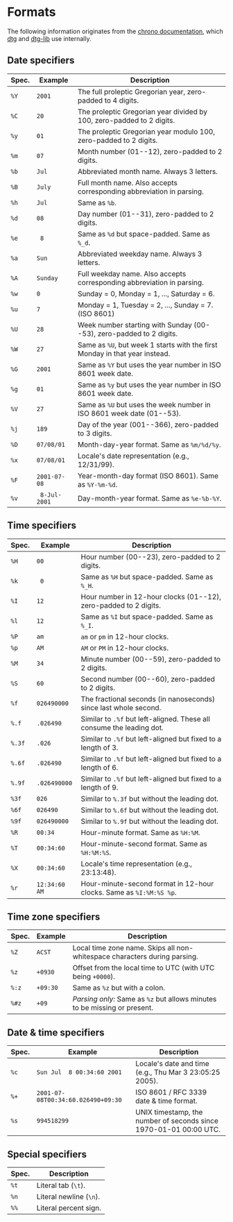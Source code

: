 # Formats

The following information originates from the [chrono documentation], which [dtg] and [dtg-lib] use
internally.

## Date specifiers

Spec. | Example       | Description
------|---------------|----------------------------------------------------------------------------
`%Y`  | `2001`        | The full proleptic Gregorian year, zero-padded to 4 digits.
`%C`  | `20`          | The proleptic Gregorian year divided by 100, zero-padded to 2 digits.
`%y`  | `01`          | The proleptic Gregorian year modulo 100, zero-padded to 2 digits.
`%m`  | `07`          | Month number (01--12), zero-padded to 2 digits.
`%b`  | `Jul`         | Abbreviated month name. Always 3 letters.
`%B`  | `July`        | Full month name. Also accepts corresponding abbreviation in parsing.
`%h`  | `Jul`         | Same as `%b`.
`%d`  | `08`          | Day number (01--31), zero-padded to 2 digits.
`%e`  | ` 8`          | Same as `%d` but space-padded. Same as `%_d`.
`%a`  | `Sun`         | Abbreviated weekday name. Always 3 letters.
`%A`  | `Sunday`      | Full weekday name. Also accepts corresponding abbreviation in parsing.
`%w`  | `0`           | Sunday = 0, Monday = 1, ..., Saturday = 6.
`%u`  | `7`           | Monday = 1, Tuesday = 2, ..., Sunday = 7. (ISO 8601)
`%U`  | `28`          | Week number starting with Sunday (00--53), zero-padded to 2 digits.
`%W`  | `27`          | Same as `%U`, but week 1 starts with the first Monday in that year instead.
`%G`  | `2001`        | Same as `%Y` but uses the year number in ISO 8601 week date.
`%g`  | `01`          | Same as `%y` but uses the year number in ISO 8601 week date.
`%V`  | `27`          | Same as `%U` but uses the week number in ISO 8601 week date (01--53).
`%j`  | `189`         | Day of the year (001--366), zero-padded to 3 digits.
`%D`  | `07/08/01`    | Month-day-year format. Same as `%m/%d/%y`.
`%x`  | `07/08/01`    | Locale's date representation (e.g., 12/31/99).
`%F`  | `2001-07-08`  | Year-month-day format (ISO 8601). Same as `%Y-%m-%d`.
`%v`  | ` 8-Jul-2001` | Day-month-year format. Same as `%e-%b-%Y`.

## Time specifiers

Spec.  | Example       | Description
-------|---------------|----------------------------------------------------------------------
`%H`   | `00`          | Hour number (00--23), zero-padded to 2 digits.
`%k`   | ` 0`          | Same as `%H` but space-padded. Same as `%_H`.
`%I`   | `12`          | Hour number in 12-hour clocks (01--12), zero-padded to 2 digits.
`%l`   | `12`          | Same as `%I` but space-padded. Same as `%_I`.
`%P`   | `am`          | `am` or `pm` in 12-hour clocks.
`%p`   | `AM`          | `AM` or `PM` in 12-hour clocks.
`%M`   | `34`          | Minute number (00--59), zero-padded to 2 digits.
`%S`   | `60`          | Second number (00--60), zero-padded to 2 digits.
`%f`   | `026490000`   | The fractional seconds (in nanoseconds) since last whole second.
`%.f`  | `.026490`     | Similar to `.%f` but left-aligned. These all consume the leading dot.
`%.3f` | `.026`        | Similar to `.%f` but left-aligned but fixed to a length of 3.
`%.6f` | `.026490`     | Similar to `.%f` but left-aligned but fixed to a length of 6.
`%.9f` | `.026490000`  | Similar to `.%f` but left-aligned but fixed to a length of 9.
`%3f`  | `026`         | Similar to `%.3f` but without the leading dot.
`%6f`  | `026490`      | Similar to `%.6f` but without the leading dot.
`%9f`  | `026490000`   | Similar to `%.9f` but without the leading dot.
`%R`   | `00:34`       | Hour-minute format. Same as `%H:%M`.
`%T`   | `00:34:60`    | Hour-minute-second format. Same as `%H:%M:%S`.
`%X`   | `00:34:60`    | Locale's time representation (e.g., 23:13:48).
`%r`   | `12:34:60 AM` | Hour-minute-second format in 12-hour clocks. Same as `%I:%M:%S %p`.

## Time zone specifiers

Spec. | Example  | Description
------|----------|--------------------------------------------------------------------------
`%Z`  | `ACST`   | Local time zone name. Skips all non-whitespace characters during parsing.
`%z`  | `+0930`  | Offset from the local time to UTC (with UTC being `+0000`).
`%:z` | `+09:30` | Same as `%z` but with a colon.
`%#z` | `+09`    | *Parsing only:* Same as `%z` but allows minutes to be missing or present.

## Date & time specifiers

Spec. | Example                            | Description
------|------------------------------------|------------------------------------------------------------------
`%c`  | `Sun Jul  8 00:34:60 2001`         | Locale's date and time (e.g., Thu Mar  3 23:05:25 2005).
`%+`  | `2001-07-08T00:34:60.026490+09:30` | ISO 8601 / RFC 3339 date & time format.
`%s`  | `994518299`                        | UNIX timestamp, the number of seconds since 1970-01-01 00:00 UTC.

## Special specifiers

Spec. | Description
------|------------------------
`%t`  | Literal tab (`\t`).
`%n`  | Literal newline (`\n`).
`%%`  | Literal percent sign.

[chrono documentation]: https://docs.rs/chrono/latest/chrono/format/strftime/index.html#specifiers
[dtg]: https://crates.io/crates/dtg
[dtg-lib]: https://crates.io/crates/dtg-lib

